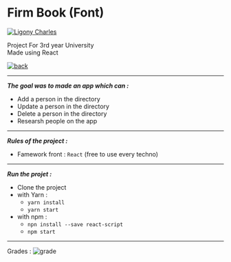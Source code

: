 # Firm Book (Font)
[![Ligony Charles](https://img.shields.io/badge/Charles-LinkedIn-1E90E7.svg)](https://www.linkedin.com/in/charles-ligony-893177134/)

Project For 3rd year University   
Made using React

[![back](https://img.shields.io/badge/FirmBook-Back-41A48D.svg)](https://github.com/CharlesLgn/FirmBook)

***

___The goal was to made an app which can :___

 -  Add a person in the directory
 -  Update a person in the directory
 -  Delete a person in the directory 
 -  Researsh people on the app
 
***

___Rules of the project :___

 - Famework front   : `React` (free to use every techno) 

***

___Run the projet :___

 - Clone the project
 - with Yarn :
    - `yarn install`
    - `yarn start`
 - with npm : 
    - `npn install --save react-script`
    - `npm start `

***

Grades  :   ![grade](https://img.shields.io/badge/17-20-00BB00.svg)
